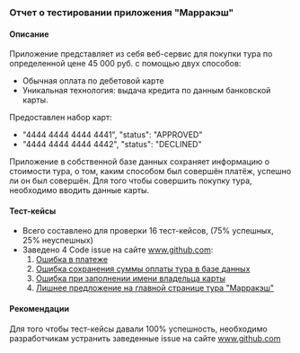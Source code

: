 ### Отчет о тестировании приложения "Марракэш"

#### Описание
Приложение представляет из себя веб-сервис для покупки тура по определенной цене 45 000 руб. с помощью
двух способов:

- Обычная оплата по дебетовой карте
- Уникальная технология: выдача кредита по данным банковской карты.

Предоставлен набор карт:

- "4444 4444 4444 4441", "status": "APPROVED"
- "4444 4444 4444 4442", "status": "DECLINED"

Приложение в собственной базе данных сохраняет информацию о стоимости тура, о том, каким способом был совершён платёж, успешно ли он был совершён.
Для того чтобы совершить покупку тура, необходимо вводить данные карты.

#### Тест-кейсы
- Всего составлено для проверки 16 тест-кейсов, (75% успешных, 25% неуспешных)
- Заведено 4 Code issue на сайте www.github.com:
  1. [Ошибка в платеже](https://github.com/TanyaKomyakova/Marrakesh-diploma/issues/1)
  2. [Ошибка сохранения суммы оплаты тура в базе данных](https://github.com/TanyaKomyakova/Marrakesh-diploma/issues/2)
  3. [Ошибка при заполнении имени владельца карты](https://github.com/TanyaKomyakova/Marrakesh-diploma/issues/3)
  4. [Лишнее предложение на главной странице тура "Марракэш"](https://github.com/TanyaKomyakova/Marrakesh-diploma/issues/4)

#### Рекомендации
Для того чтобы тест-кейсы давали 100% успешность, необходимо разработчикам устранить заведенные issue на сайте www.github.com

